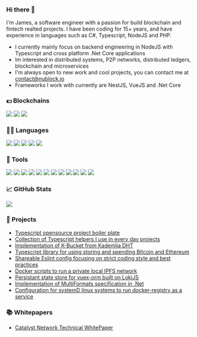 ### Hi there 👋

I'm James, a software engineer with a passion for build blockchain and fintech realted projects. I have been coding for 15+ years, and have experience in languages such as C#, Typescript, NodeJS and PHP.

* I currently mainly focus on backend engineering in NodeJS with Typescript and cross platform .Net Core applications
* Im interested in distributed systems, P2P networks, distributed ledgers, blockchain and microservices
* I'm always open to new work and cool projects, you can contact me at contact@nublock.io
* Frameworks I work with currently are NestJS, VueJS and .Net Core

### 💵 Blockchains

![](https://img.shields.io/badge/Bitcoin-informational?style=flat&color=1d1f21&logo=bitcoin)
![](https://img.shields.io/badge/Ethereum-informational?style=flat&color=1d1f21&logo=ethereum)
![](https://img.shields.io/badge/IPFS-informational?style=flat&color=1d1f21&logo=ipfs)


### 👨‍💻 Languages

![](https://img.shields.io/badge/TypeScript-informational?style=flat&color=1d1f21&logo=typescript)
![](https://img.shields.io/badge/NetCore-informational?style=flat&color=1d1f21&logo=c#)
![](https://img.shields.io/badge/JavaScript-informational?style=flat&color=1d1f21&logo=javascript)
![](https://img.shields.io/badge/Node.js-informational?style=flat&color=1d1f21&logo=node.js)
![](https://img.shields.io/badge/SQL-informational?style=flat&color=1d1f21&logo=mysql)


### 🔧 Tools

![](https://img.shields.io/badge/Linux-informational?style=flat&color=1d1f21&logo=linux)
![](https://img.shields.io/badge/Webstorm-informational?style=flat&color=1d1f21&logo=webstorm)
![](https://img.shields.io/badge/rider-informational?style=flat&color=1d1f21&logo=rider)
![](https://img.shields.io/badge/Github-informational?style=flat&color=1d1f21&logo=github)
![](https://img.shields.io/badge/NestJS-informational?style=flat&color=1d1f21&logo=nestjs)
![](https://img.shields.io/badge/VueJS-informational?style=flat&color=1d1f21&logo=vuejs)
![](https://img.shields.io/badge/Redis-informational?style=flat&color=1d1f21&logo=redis)
![](https://img.shields.io/badge/RabbitMQ-informational?style=flat&color=1d1f21&logo=rabbitmq)
![](https://img.shields.io/badge/Docker-informational?style=flat&color=1d1f21&logo=docker)
![](https://img.shields.io/badge/PostgreSQL-informational?style=flat&color=1d1f21&logo=PostgreSQL)
![](https://img.shields.io/badge/AWS-informational?style=flat&color=1d1f21&logo=aws-cloud)
![](https://img.shields.io/badge/Azure-informational?style=flat&color=1d1f21&logo=azure-cloud)

### &#x1f4c8; GitHub Stats

<a href="https://github.com/yohannesHL/yohannesHL">
  <img align="center" src="https://github-readme-stats.vercel.app/api/top-langs/?username=nshcore&hide=html,css,vue&title_color=1d1f21" />
</a>

### 🔨 Projects

- [Typescript opensource project boiler plate](https://github.com/nshCore/ts-oss-boiler)
- [Collection of Typescript helpers I use in every day projects](https://github.com/nshCore/utility-ts)
- [Implementation of K-Bucket from Kademlia DHT](https://github.com/nshCore/KBucketNET)
- [Typescript library for using storing and spending Bitcoin and Ethereum](https://github.com/nshCore/cryptowallet-ts)
- [Shareable Eslint config focusing on strict coding style and best practices](https://github.com/nshCore/eslint-config-nshcore)
- [Docker scripts to run a private local IPFS network](https://github.com/nshCore/ipfs-private-network)
- [Persistant state store for vuex-orm built on LokiJS](https://github.com/nshCore/vuex-orm-plugin-lokijs)
- [Implementation of MultiFormats specification in .Net](https://github.com/nshCore/multiformats-dotnet)
- [Configuration for systemD linux systems to run docker-registry as a service](https://github.com/nshCore/docker-registry)

### 📚 Whitepapers

- [Catalyst Network Technical WhitePaper](https://github.com/nshCore/catalyst-whitepaper/blob/master/catalyst-technical-whitepaper-new.pdf)
